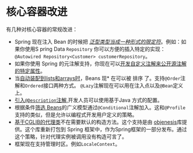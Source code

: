 核心容器改进
=============

有几种对核心容器的常规改进：

* Spring 现在注入 Bean 的时候把 [*泛型类型当成一种形式的限定符*](http://docs.spring.io/spring/docs/current/spring-framework-reference/htmlsingle/#beans-generics-as-qualifiers)。例如：如果你使用S pring Data `Repository` 你可以方便的插入特定的实现：`@Autowired Repository<Customer> customerRepository`。
* 如果你使用 Spring 的元注解支持，你现在可以[开发自定义注解来公开源注解的特定属性](http://docs.spring.io/spring/docs/4.2.0.BUILD-SNAPSHOT/spring-framework-reference/htmlsingle/#beans-meta-annotations)。
* 当[自动装配到lists和arrays时](http://docs.spring.io/spring/docs/4.2.0.BUILD-SNAPSHOT/spring-framework-reference/htmlsingle/#beans-autowired-annotation)，Beans 现* 在可以被 排序 了。支持`@Order`注解和`Ordered`接口两种方式。
`@Lazy`注解现在可以用在注入点以及`@Bean`定义上。
* [引入`@Description`注解](http://docs.spring.io/spring/docs/4.2.0.BUILD-SNAPSHOT/spring-framework-reference/htmlsingle/#beans-java-bean-description),开发人员可以使用基于Java 方式的配置。
* 根据条件[筛选 Beans](http://docs.spring.io/spring/docs/4.2.0.BUILD-SNAPSHOT/spring-framework-reference/htmlsingle/#beans-java-conditional)的广义模型通过`@Conditional`注解加入。这和`@Profile`支持的类似，但是允许以编程式开发用户定义的策略。
* [基于CGLIB的代理类](http://docs.spring.io/spring/docs/4.2.0.BUILD-SNAPSHOT/spring-framework-reference/htmlsingle/#aop-pfb-proxy-types)不在需要默认的构造方法。这个支持是由 [objenesis](http://code.google.com/p/objenesis/)库提供。这个库重新打包到 Spring 框架中，作为Spring框架的一部分发布。通过这个策略，针对代理实例被调用没有构造可言了。
* 框架现在支持管理时区。例如`LocaleContext`。
